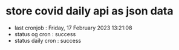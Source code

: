 # store covid daily api as json data

- last cronjob : Friday, 17 February 2023 13:21:08
- status og cron : success
- status daily cron : success
      
      